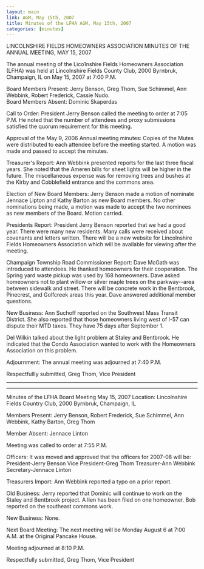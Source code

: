 ```yaml
---
layout: main
link: AGM, May 15th, 2007
title: Minutes of the LFHA AGM, May 15th, 2007
categories: [minutes]
---
```


LINCOLNSHIRE FIELDS HOMEOWNERS ASSOCIATION 
MINUTES OF THE ANNUAL MEETING, MAY 15, 2007

The annual meeting of the Lico1nshire Fields Homeowners Association
(LFHA) was held at Lincolnshire Fields County Club, 2000 Byrnbruk,
Champaign, IL on May 15, 2007 at 7:00 P.M.

Board Members Present:  Jerry Benson, Greg Thom, Sue Schimmel, Ann
Webbink, Robert Frederick, Cassie Nudo.                  
Board Members Absent:  Dominic Skaperdas

Call to Order:
  President Jerry Benson called the meeting to order at 7:05 P.M. He
noted that the number of attendees and proxy submissions satisfied
the quorum requirement for this meeting.

Approval of the May 9, 2006 Annual meeting minutes:
  Copies of the Mutes were distributed to each attendee before the
meeting started. A motion was made and passed to accept the minutes.

Treasurer's Report:
  Ann Webbink presented reports for the last three fiscal years. She
noted that the Ameren bills for sheet lights will be higher in the
future. The miscellaneous expense was for removing trees and bushes
at the Kirby and Cobblefield entrance and the commons area.

Election of New Board Members:
  Jerry Benson made a motion of nominate Jennace Lipton and Kathy
Barton as new Board members. No other nominations being made, a
motion was made to accept the two nominees as new members of the
Board. Motion carried.

Presidents Report:
  President Jerry Benson reported that we had a good year. There
were many new residents. Many calls were received about covenants
and letters written. There will be a new website for Lincolnshire
Fields Homeowners Association which will be available for viewing
after the meeting.

Champaign Township Road Commissioner Report:
  Dave McGath was introduced to attendees. He thanked homeowners for
their cooperation. The Spring yard waste pickup was used by 168
homeowners. Dave asked homeowners not to plant willow or silver
maple trees on the parkway--area between sidewalk and street. There
will be concrete work in the Bentbrook, Pinecrest, and Golfcreek
areas this year. Dave answered additional member questions. 

New Business:
  Ann Suchoff reported on the Southwest Mass Transit District. She
also reported that those homeowners living west of I-57 can dispute
their MTD taxes. They have 75 days after September 1.

  Del Wilkin talked about the light problem at Staley and Bentbrook.
He indicated that the Condo Association wanted to work with the
Homeowners Association on this problem.

Adjournment:  The annual meeting was adjourned at 7:40 P.M.

Respectfullly submitted, 
Greg Thom, Vice President 

_________________________________________________________________________
_________________________________________________________________________


Minutes of the LFHA Board Meeting May 15, 2007 
Location: Lincolnshire Fields Country Club, 2000 Byrnbruk,
Champaign, IL

Members Present:  Jerry Benson, Robert Frederick, Sue Schimmel, Ann
Webbink, Kathy Barton, Greg Thom

Member Absent:  Jennace Linton

Meeting was called to order at 7:55 P.M.

Officers:
  It was moved and approved that the officers for 2007-08 will be: 
    President-Jerry Benson 
    Vice President-Greg Thom 
    Treasurer-Ann Webbink 
    Secretary-Jennace Linton 

Treasurers Import:
  Ann Webbink reported a typo on a prior report.

Old Business:
  Jerry reported that Dominic will continue to work on the Staley
and Bentbrook project. A lien has been filed on one homeowner. Bob
reported on the southeast commons work.

New Business:  None.

Next Board Meeting:  The next meeting will be Monday August 6 at
7:00 A.M. at the Original Pancake House.

Meeting adjourned at 8:10 P.M.

Respectfully submitted, 
Greg Thom, Vice President
